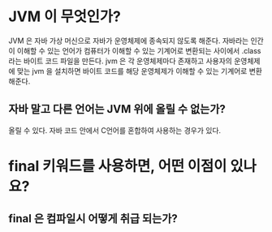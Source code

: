 # JVM 이 무엇인가? 

JVM 은 자바 가상 머신으로 자바가 운영체제에 종속되지 않도록 해준다. 
자바라는 인간이 이해할 수 있는 언어가 컴퓨터가 이해할 수 있는 기계어로 변환되는 사이에서
.class 라는 바이트 코드 파일을 만든다. jvm 은 각 운영체제마다 존재하고 사용자의 운영체제에 맞는 jvm 을 설치하면 바이트 코드를 해당 운영체제가 이해할 수 있는 기계어로 변환해준다. 

## 자바 말고 다른 언어는 JVM 위에 올릴 수 없는가? 

올릴 수 있다. 자바 코드 안에서 C언어를 혼합하여 사용하는 경우가 있다. 

# final 키워드를 사용하면, 어떤 이점이 있나요?

## final 은 컴파일시 어떻게 취급 되는가? 